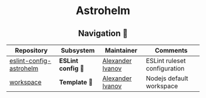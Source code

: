 <h1 align="center"> Astrohelm </h1>

<h2 align="center">Navigation 🚀</h2>

| Repository                            | Subsystem            | Maintainer                     | Comments                     |
| ------------------------------------- | -------------------- | ------------------------------ | ---------------------------- |
| [eslint-config-astrohelm][eslint:git] | **ESLint config** 📜 | [Alexander Ivanov][sashapop10] | ESLint ruleset configuration |
| [workspace][workspace:git]            | **Template** 🔨      | [Alexander Ivanov][sashapop10] | Nodejs default workspace     |

[eslint:git]: https://github.com/astrohelm/eslint-config-astrohelm
[workspace:git]: https://github.com/astrohelm/workspace
[sashapop10]: https://github.com/sashapop10
[maksim]: https://github.com/expertrix
